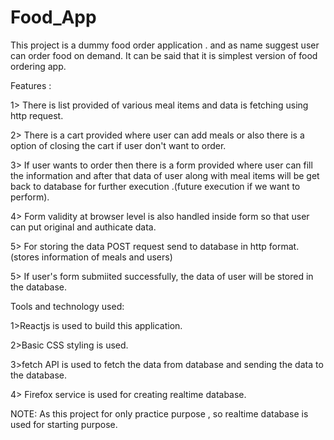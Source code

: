 # Food_App

This project is a dummy food order application . and as name suggest user can order food on demand. It can be said that it is simplest version of food ordering app. 

Features :

1> There is list provided of various meal items and data is fetching using http request.

2> There is a cart provided where user can add meals or also there is a option of closing the cart if user don't want to order.

3> If user wants to order then there is a form provided where user can fill the information and after that data of user along with meal items will be get back to database for further execution .(future execution if we want to perform).

4> Form validity at browser level is also handled inside form so that user can put original and authicate data.

5> For storing the data POST request send to database in http format. (stores information of meals and users)

5> If user's form submiited successfully, the data of user will be stored in the database. 

Tools and technology used:

1>Reactjs is used to build this application.

2>Basic CSS styling is used.

3>fetch API is used to fetch the data from database and sending the data to the database.

4> Firefox service is used for creating realtime database.


NOTE: As this project for only practice purpose , so realtime database is used for starting purpose.

